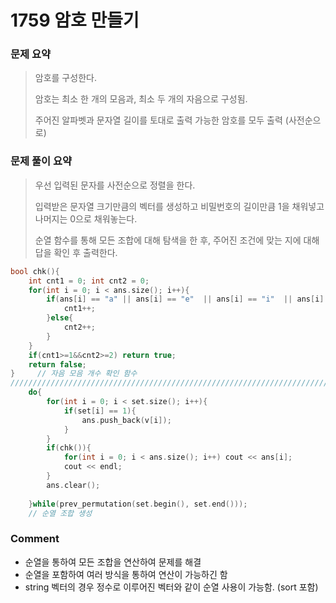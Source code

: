 # 1759 암호 만들기
 ### 문제 요약
> 암호를 구성한다.
> 
> 암호는 최소 한 개의 모음과, 최소 두 개의 자음으로 구성됨. 
>
> 주어진 알파벳과 문자열 길이를 토대로 출력 가능한 암호를 모두 출력 (사전순으로)


 ### 문제 풀이 요약
> 우선 입력된 문자를 사전순으로 정렬을 한다.
>
> 입력받은 문자열 크기만큼의 벡터를 생성하고 비밀번호의 길이만큼 1을 채워넣고 나머지는 0으로 채워놓는다.
>
> 순열 함수를 통해 모든 조합에 대해 탐색을 한 후, 주어진 조건에 맞는 지에 대해 답을 확인 후 출력한다.
>
```c++
bool chk(){
    int cnt1 = 0; int cnt2 = 0;
    for(int i = 0; i < ans.size(); i++){
        if(ans[i] == "a" || ans[i] == "e"  || ans[i] == "i"  || ans[i] == "o"  || ans[i] == "u" ){
            cnt1++;
        }else{
            cnt2++;
        }
    }
    if(cnt1>=1&&cnt2>=2) return true;
    return false;
}     // 자음 모음 개수 확인 함수
/////////////////////////////////////////////////////////////////////////
    do{
        for(int i = 0; i < set.size(); i++){
            if(set[i] == 1){
                ans.push_back(v[i]);
            }
        }
        if(chk()){
            for(int i = 0; i < ans.size(); i++) cout << ans[i];
            cout << endl;
        }
        ans.clear();
       
    }while(prev_permutation(set.begin(), set.end()));
    // 순열 조합 생성
```

### Comment
- 순열을 통하여 모든 조합을 연산하여 문제를 해결
- 순열을 포함하여 여러 방식을 통하여 연산이 가능하긴 함
- string 벡터의 경우 정수로 이루어진 벡터와 같이 순열 사용이 가능함. (sort 포함)






